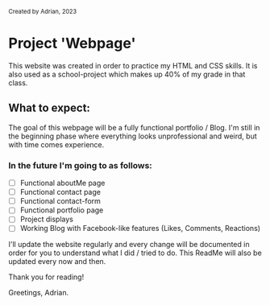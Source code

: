 <sup> Created by Adrian, 2023 </sup>

# Project 'Webpage'

This website was created in order to practice my HTML and CSS skills.
It is also used as a school-project which makes up 40% of my grade in that class.

## What to expect:

The goal of this webpage will be a fully functional portfolio / Blog.
I'm still in the beginning phase where everything looks unprofessional and weird, but with time comes experience.

### In the future I'm going to as follows:

- [ ] Functional aboutMe page
- [ ] Functional contact page
- [ ] Functional contact-form
- [ ] Functional portfolio page
- [ ] Project displays
- [ ] Working Blog with Facebook-like features (Likes, Comments, Reactions)

I'll update the website regularly and every change will be documented in order for you to understand what I did / tried to do.
This ReadMe will also be updated every now and then.

Thank you for reading!

Greetings,
Adrian.

